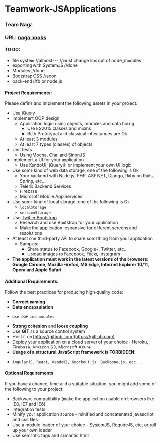 # Teamwork-JSApplications
### Team Naga

### URL: [naga books](https://naga-389d5.firebaseapp.com/)

#### TO DO:
* file system //almost--- //must change libs out of node_modules
* exporting with SystemJS //done
* Modules //done
* Bootstrap CSS //soon
* back-end //fb or node.js

#### Project Requirements:
Please define and implement the following assets in your project:
- Use [jQuery](https://jquery.com/)
- Implement OOP design
  - Application logic using objects, modules and data hiding
    - Use ES2015 classes and mixins
    - Both Prototypal and classical inheritances are Ok
  - At least 3 modules
  - At least 7 types (classes) of objects
- Unit tests
  - Using [Mocha](https://mochajs.org/), [Chai](http://chaijs.com/) and [SinonJS](http://sinonjs.org/)
- Implement a UI for your application
  - Use KendoUI, jQueryUI or implement your own UI logic
- Use some kind of web data storage, one of the following is Ok
  - Your backend with Node.js, PHP, ASP.NET, Django, Ruby on Rails, Spring, etc...
  - Telerik Backend Services
  - Firebase
  - Microsoft Mobile App Services
- Use some kind of local storage, one of the following is Ok:
  - `localStorage`
  - `sessionStorage`
- Use [Twitter Bootstrap](https://getbootstrap.com/)
  - Research and use Bootstrap for your application
  - Make the application responsive for different screens and resolutions
- At least one third-party API to share something from your application
  - Samples:
    - Share status to Facebook, Google+, Twitter, etc...
    - Upload images to Facebook, Flickr, Instagram
-   **The application must work in the latest versions of the browsers: Google Chrome, Mozilla Firefox, MS Edge, Internet Explorer 10/11, Opera and Apple Safari**

####  Additional Requirements:
Follow the best practices for producing high-quality code:
-   **Correct naming**
-   **Data encapsulation**
  -     Use OOP and modules
-   **Strong cohesion** and **loose coupling**
-   Use **GIT** as a source control system
-   Host it on [https://github.com](https://github.com)
-   Deploy your application on a cloud server of your choice - Heroku, Firebase, Amazon S3, Microsoft Azure
-   **Usage of a structural JavaScript framework is FORBIDDEN**:
  -     AngularJS, React, KendoUI, Knockout.js, Backbone.js, etc...

####  Optional Requirements
If you have a chance, time and a suitable situation, you might add some of the following to your project:
-   Backward compatibility (make the application usable on browsers like IE8, IE7 and IE6)
-   Integration tests
-   Minify your application source - minified and concatenated javascript and css files
-   Use a module loader of your choice - SystemJS, RequireJS, etc, or roll up your own loader
-   Use semantic tags and semantic html
